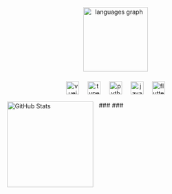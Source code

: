 
###

<div align="center">
  <img src="https://github-readme-stats.vercel.app/api/top-langs?username=goesq&locale=en&hide_title=false&layout=compact&card_width=320&langs_count=5&theme=dracula&hide_border=false&bg_color=0d1b2a&title_color=00bcd4&text_color=ffffff&icon_color=00bcd4" height="150" alt="languages graph" />
</div>


###

<div align="center">
  <img src="https://cdn.jsdelivr.net/gh/devicons/devicon/icons/vuejs/vuejs-original.svg" height="30" alt="vuejs logo" />
  <img width="12" />
  <img src="https://cdn.jsdelivr.net/gh/devicons/devicon/icons/typescript/typescript-original.svg" height="30" alt="typescript logo" />
  <img width="12" />
  <img src="https://cdn.jsdelivr.net/gh/devicons/devicon/icons/python/python-original.svg" height="30" alt="python logo" />
  <img width="12" />
  <img src="https://cdn.jsdelivr.net/gh/devicons/devicon/icons/javascript/javascript-original.svg" height="30" alt="javascript logo" />
  <img width="12" />
  <img src="https://cdn.jsdelivr.net/gh/devicons/devicon/icons/flutter/flutter-original.svg" height="30" alt="flutter logo" />
</div>


<p>
  <img 
    align="left" 
    alt="GitHub Stats" 
    height="200" 
    style="padding-right: 10px;" 
    src="https://github-readme-stats.vercel.app/api?username=goesq&show_icons=true&theme=tokyonight&include_all_commits=true&locale=pt-br" 
  />
###
###
